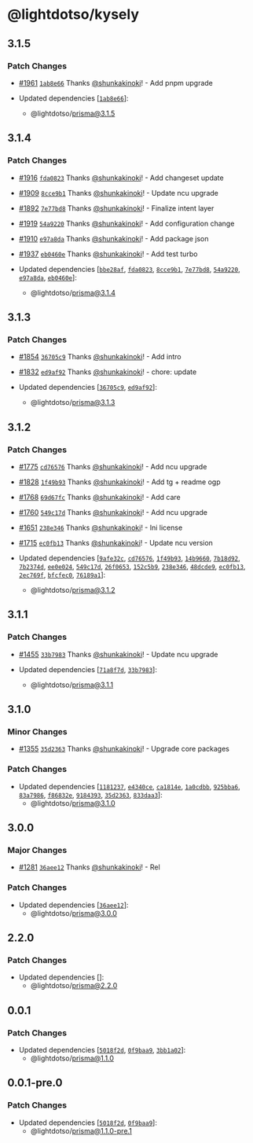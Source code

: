 # @lightdotso/kysely

## 3.1.5

### Patch Changes

- [#1961](https://github.com/LightotSo/LightotSo/pull/1961) [`1ab8e66`](https://github.com/LightotSo/LightotSo/commit/1ab8e662bb5ee7cb25c434f72548a8e7701b8d3a) Thanks [@shunkakinoki](https://github.com/shunkakinoki)! - Add pnpm upgrade

- Updated dependencies [[`1ab8e66`](https://github.com/LightotSo/LightotSo/commit/1ab8e662bb5ee7cb25c434f72548a8e7701b8d3a)]:
  - @lightdotso/prisma@3.1.5

## 3.1.4

### Patch Changes

- [#1916](https://github.com/LightotSo/LightotSo/pull/1916) [`fda0823`](https://github.com/LightotSo/LightotSo/commit/fda08234433e19a5573dacca2f6fcb40caf0a458) Thanks [@shunkakinoki](https://github.com/shunkakinoki)! - Add changeset update

- [#1909](https://github.com/LightotSo/LightotSo/pull/1909) [`8cce9b1`](https://github.com/LightotSo/LightotSo/commit/8cce9b10f27e1005b7c2ab2c725e7af3972a2bfc) Thanks [@shunkakinoki](https://github.com/shunkakinoki)! - Update ncu upgrade

- [#1892](https://github.com/LightotSo/LightotSo/pull/1892) [`7e77bd8`](https://github.com/LightotSo/LightotSo/commit/7e77bd82e4656d514bdb00d6b160d7f0fdc5952d) Thanks [@shunkakinoki](https://github.com/shunkakinoki)! - Finalize intent layer

- [#1919](https://github.com/LightotSo/LightotSo/pull/1919) [`54a9220`](https://github.com/LightotSo/LightotSo/commit/54a9220b468f7cc6707591c0fdc487bb41e878ec) Thanks [@shunkakinoki](https://github.com/shunkakinoki)! - Add configuration change

- [#1910](https://github.com/LightotSo/LightotSo/pull/1910) [`e97a8da`](https://github.com/LightotSo/LightotSo/commit/e97a8da7fa0e903047c9c74b6e8342ea3d2b9ea8) Thanks [@shunkakinoki](https://github.com/shunkakinoki)! - Add package json

- [#1937](https://github.com/LightotSo/LightotSo/pull/1937) [`eb0460e`](https://github.com/LightotSo/LightotSo/commit/eb0460e762e5dd9a43cb7d528795aa19df4fdf2c) Thanks [@shunkakinoki](https://github.com/shunkakinoki)! - Add test turbo

- Updated dependencies [[`bbe28af`](https://github.com/LightotSo/LightotSo/commit/bbe28af571881afbe20a84a81db2ab1f7746b11f), [`fda0823`](https://github.com/LightotSo/LightotSo/commit/fda08234433e19a5573dacca2f6fcb40caf0a458), [`8cce9b1`](https://github.com/LightotSo/LightotSo/commit/8cce9b10f27e1005b7c2ab2c725e7af3972a2bfc), [`7e77bd8`](https://github.com/LightotSo/LightotSo/commit/7e77bd82e4656d514bdb00d6b160d7f0fdc5952d), [`54a9220`](https://github.com/LightotSo/LightotSo/commit/54a9220b468f7cc6707591c0fdc487bb41e878ec), [`e97a8da`](https://github.com/LightotSo/LightotSo/commit/e97a8da7fa0e903047c9c74b6e8342ea3d2b9ea8), [`eb0460e`](https://github.com/LightotSo/LightotSo/commit/eb0460e762e5dd9a43cb7d528795aa19df4fdf2c)]:
  - @lightdotso/prisma@3.1.4

## 3.1.3

### Patch Changes

- [#1854](https://github.com/LightotSo/LightotSo/pull/1854) [`36705c9`](https://github.com/LightotSo/LightotSo/commit/36705c90dc5fbbb8180221eb7c08f1c844714bff) Thanks [@shunkakinoki](https://github.com/shunkakinoki)! - Add intro

- [#1832](https://github.com/LightotSo/LightotSo/pull/1832) [`ed9af92`](https://github.com/LightotSo/LightotSo/commit/ed9af920be0b94d81cf3c7abe753e1fc8144e3fc) Thanks [@shunkakinoki](https://github.com/shunkakinoki)! - chore: update

- Updated dependencies [[`36705c9`](https://github.com/LightotSo/LightotSo/commit/36705c90dc5fbbb8180221eb7c08f1c844714bff), [`ed9af92`](https://github.com/LightotSo/LightotSo/commit/ed9af920be0b94d81cf3c7abe753e1fc8144e3fc)]:
  - @lightdotso/prisma@3.1.3

## 3.1.2

### Patch Changes

- [#1775](https://github.com/LightotSo/LightotSo/pull/1775) [`cd76576`](https://github.com/LightotSo/LightotSo/commit/cd765766ac828c75dd8ad1a068a07b859009c085) Thanks [@shunkakinoki](https://github.com/shunkakinoki)! - Add ncu upgrade

- [#1828](https://github.com/LightotSo/LightotSo/pull/1828) [`1f49b93`](https://github.com/LightotSo/LightotSo/commit/1f49b939979776205ad1644a4b1ae6e2501a4ed2) Thanks [@shunkakinoki](https://github.com/shunkakinoki)! - Add tg + readme ogp

- [#1768](https://github.com/LightotSo/LightotSo/pull/1768) [`69d67fc`](https://github.com/LightotSo/LightotSo/commit/69d67fc074180d2adb7da6ca8583589f1a425fc4) Thanks [@shunkakinoki](https://github.com/shunkakinoki)! - Add care

- [#1760](https://github.com/LightotSo/LightotSo/pull/1760) [`549c17d`](https://github.com/LightotSo/LightotSo/commit/549c17d6db7f3eed9b20fe449823d786fe5d7cb5) Thanks [@shunkakinoki](https://github.com/shunkakinoki)! - Add ncu upgrade

- [#1651](https://github.com/LightotSo/LightotSo/pull/1651) [`238e346`](https://github.com/LightotSo/LightotSo/commit/238e34694988a0af454efb049acafc4a40575f56) Thanks [@shunkakinoki](https://github.com/shunkakinoki)! - Ini license

- [#1715](https://github.com/LightotSo/LightotSo/pull/1715) [`ec0fb13`](https://github.com/LightotSo/LightotSo/commit/ec0fb131eb9bf0907e3f53e75f0e20115eb1b692) Thanks [@shunkakinoki](https://github.com/shunkakinoki)! - Update ncu version

- Updated dependencies [[`9afe32c`](https://github.com/LightotSo/LightotSo/commit/9afe32ccd628327f18d7e8ea8e11cb504c68b032), [`cd76576`](https://github.com/LightotSo/LightotSo/commit/cd765766ac828c75dd8ad1a068a07b859009c085), [`1f49b93`](https://github.com/LightotSo/LightotSo/commit/1f49b939979776205ad1644a4b1ae6e2501a4ed2), [`14b9660`](https://github.com/LightotSo/LightotSo/commit/14b96605ebdb25a1617502e039511d65e3c81f88), [`7b18d92`](https://github.com/LightotSo/LightotSo/commit/7b18d9203f33067561969f5bc92548dd3bef1a9b), [`7b2374d`](https://github.com/LightotSo/LightotSo/commit/7b2374d0c1bc97711fe57cc0996cf8e72bf617a7), [`ee0e024`](https://github.com/LightotSo/LightotSo/commit/ee0e0249569b733bf81115a91b695a8255d062dd), [`549c17d`](https://github.com/LightotSo/LightotSo/commit/549c17d6db7f3eed9b20fe449823d786fe5d7cb5), [`26f0653`](https://github.com/LightotSo/LightotSo/commit/26f06531a111fd8746fcb25d1a73211a418289cd), [`152c5b9`](https://github.com/LightotSo/LightotSo/commit/152c5b97495c0619db477f1ad88c20f4d62fdbfb), [`238e346`](https://github.com/LightotSo/LightotSo/commit/238e34694988a0af454efb049acafc4a40575f56), [`48dcde9`](https://github.com/LightotSo/LightotSo/commit/48dcde90ce719e1236fa49ba3e9b88a21ed8253b), [`ec0fb13`](https://github.com/LightotSo/LightotSo/commit/ec0fb131eb9bf0907e3f53e75f0e20115eb1b692), [`2ec769f`](https://github.com/LightotSo/LightotSo/commit/2ec769f0449b2986df898d69599d794589ff2037), [`bfcfec0`](https://github.com/LightotSo/LightotSo/commit/bfcfec0cf75c5cbbe6c3abba5753505ebf095a3d), [`76189a1`](https://github.com/LightotSo/LightotSo/commit/76189a15b6f3826b6ccd724d907a8d1368a0bc3f)]:
  - @lightdotso/prisma@3.1.2

## 3.1.1

### Patch Changes

- [#1455](https://github.com/LightotSo/LightotSo/pull/1455) [`33b7983`](https://github.com/LightotSo/LightotSo/commit/33b79832712965b6d95674239a2e78f95938a2f4) Thanks [@shunkakinoki](https://github.com/shunkakinoki)! - Update ncu upgrade

- Updated dependencies [[`71a8f7d`](https://github.com/LightotSo/LightotSo/commit/71a8f7d79be2f4ffcb670594a3f7900ae3a233c2), [`33b7983`](https://github.com/LightotSo/LightotSo/commit/33b79832712965b6d95674239a2e78f95938a2f4)]:
  - @lightdotso/prisma@3.1.1

## 3.1.0

### Minor Changes

- [#1355](https://github.com/LightotSo/LightotSo/pull/1355) [`35d2363`](https://github.com/LightotSo/LightotSo/commit/35d2363c6b0a35c14689033956b2507473643d92) Thanks [@shunkakinoki](https://github.com/shunkakinoki)! - Upgrade core packages

### Patch Changes

- Updated dependencies [[`1181237`](https://github.com/LightotSo/LightotSo/commit/1181237d2aad0d17e3aee86fd83b4d3539c9fca9), [`e4340ce`](https://github.com/LightotSo/LightotSo/commit/e4340ce0b9f682a0fbff075b8c0adbd58cefa585), [`ca1814e`](https://github.com/LightotSo/LightotSo/commit/ca1814e06996fefd59061b465cf3beb6a7cc66aa), [`1a0cdbb`](https://github.com/LightotSo/LightotSo/commit/1a0cdbb8e2581dd46fdc963e2250eeb69aafc6c2), [`925bba6`](https://github.com/LightotSo/LightotSo/commit/925bba67ec00d393bc55d58bde6593db6bfa6104), [`83a7986`](https://github.com/LightotSo/LightotSo/commit/83a7986971d28570632764d48cb348dc78f3cdde), [`f86832e`](https://github.com/LightotSo/LightotSo/commit/f86832e986ea86768dbe70702cb811c256e5b618), [`9184393`](https://github.com/LightotSo/LightotSo/commit/91843934b50f92d5bcc107379799910389bd47c3), [`35d2363`](https://github.com/LightotSo/LightotSo/commit/35d2363c6b0a35c14689033956b2507473643d92), [`833daa3`](https://github.com/LightotSo/LightotSo/commit/833daa37d821ff0eccecb19410dca4f36daf5440)]:
  - @lightdotso/prisma@3.1.0

## 3.0.0

### Major Changes

- [#1281](https://github.com/LightotSo/LightotSo/pull/1281) [`36aee12`](https://github.com/LightotSo/LightotSo/commit/36aee12ae0610cc5de68b7529f8c4ae723549a0c) Thanks [@shunkakinoki](https://github.com/shunkakinoki)! - Rel

### Patch Changes

- Updated dependencies [[`36aee12`](https://github.com/LightotSo/LightotSo/commit/36aee12ae0610cc5de68b7529f8c4ae723549a0c)]:
  - @lightdotso/prisma@3.0.0

## 2.2.0

### Patch Changes

- Updated dependencies []:
  - @lightdotso/prisma@2.2.0

## 0.0.1

### Patch Changes

- Updated dependencies [[`5018f2d`](https://github.com/LightotSo/LightotSo/commit/5018f2d9bd37a6c27c052d2e0a15a63a00533c9e), [`0f9baa9`](https://github.com/LightotSo/LightotSo/commit/0f9baa9c9a495ef138464f6becb524937a8f7a26), [`3bb1a02`](https://github.com/LightotSo/LightotSo/commit/3bb1a02026dbf1493321d68226ea959ad18c19c0)]:
  - @lightdotso/prisma@1.1.0

## 0.0.1-pre.0

### Patch Changes

- Updated dependencies [[`5018f2d`](https://github.com/LightotSo/LightotSo/commit/5018f2d9bd37a6c27c052d2e0a15a63a00533c9e), [`0f9baa9`](https://github.com/LightotSo/LightotSo/commit/0f9baa9c9a495ef138464f6becb524937a8f7a26)]:
  - @lightdotso/prisma@1.1.0-pre.1
